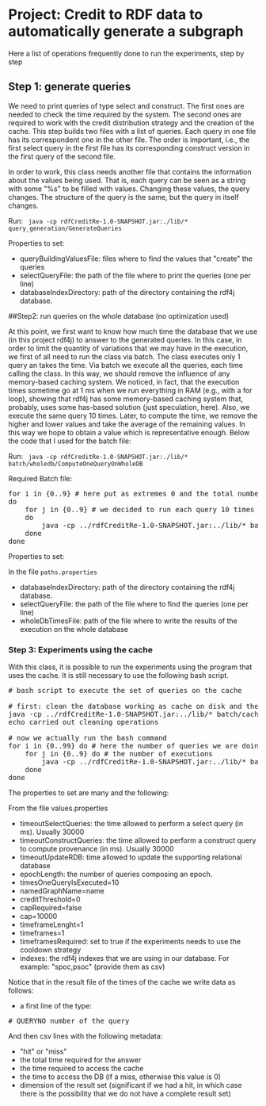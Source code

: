 # Project: Credit to RDF data to automatically generate a subgraph

Here a list of operations frequently done to run the experiments, step by step

## Step 1: generate queries

We need to print queries of type select and construct. The first ones are needed to check the time required by the system. 
The second ones are required to work with the credit distribution strategy and the creation of the cache. 
This step builds two files with a list of queries. Each query in one file has its correspondent one in the other file. 
The order is important, i.e., the first select query in the first file has its corresponding construct version in the first
query of the second file. 

In order to work, this class needs another file that contains the information about the values being used. 
That is, each query can be seen as a string with some "%s" to be filled with values. Changing these values, the query changes.
The structure of the query is the same, but the query in itself changes. 


Run:
<code>
java -cp rdfCreditRe-1.0-SNAPSHOT.jar:./lib/* query_generation/GenerateQueries
</code>

Properties to set:
* queryBuildingValuesFile: files where to find the values that "create" the queries
* selectQueryFile: the path of the file where to print the queries (one per line)
* databaseIndexDirectory: path of the directory containing the rdf4j database.




##Step2: run queries on the whole database (no optimization used)

At this point, we first want to know how much time the database that we use (in this project rdf4j) to answer
to the generated queries. In this case, in order to limit the quantity of variations that we may have in the execution,
we first of all need to run the class via batch. The class executes only 1 query an takes the time. Via batch we execute
all the queries, each time calling the class. In this way, we should remove the influence of any memory-based
caching system. We noticed, in fact, that the execution times sometime go at 1 ms when we run everything in RAM (e.g., 
with a for loop), showing that rdf4j has some memory-based caching system that, probably, uses some has-based solution
(just speculation, here). 
Also, we execute the same query 10 times. Later, to compute the time, we remove the higher and lower values and take the average 
of the remaining values. In this way we hope to obtain a value which is representative enough. Below the code that I 
used for the batch file:

Run:
<code>
java -cp rdfCreditRe-1.0-SNAPSHOT.jar:./lib/* batch/wholedb/ComputeOneQueryOnWholeDB
</code>

Required Batch file:
<pre>
for i in {0..9} # here put as extremes 0 and the total number of queries we have to execute -1 
do 
	for j in {0..9} # we decided to run each query 10 times 
	do
		java -cp ../rdfCreditRe-1.0-SNAPSHOT.jar:../lib/* batch/wholedb/RunOnWholeDB $i $j
	done
done
</pre>

Properties to set:

In the file
<code>paths.properties</code> 


* databaseIndexDirectory: path of the directory containing the rdf4j database.
* selectQueryFile: the path of the file where to find the queries (one per line)
* wholeDbTimesFile: path of the file where to write the results of the execution on the whole database


### Step 3: Experiments using the cache

With this class, it is possible to run the experiments using the program that uses the cache. It is still necessary 
to use the following bash script. 

<pre>
# bash script to execute the set of queries on the cache

# first: clean the database working as cache on disk and the rdb
java -cp ../rdfCreditRe-1.0-SNAPSHOT.jar:../lib/* batch/cache/CleanThingsUp
echo carried out cleaning operations

# now we actually run the bash command
for i in {0..99} do # here the number of queries we are doing
	for j in {0..9} do # the number of executions
		java -cp ../rdfCreditRe-1.0-SNAPSHOT.jar:../lib/* batch/cache/RunWithCache $i $j
	done
done
</pre>

The properties to set are many and the following:

From the file values.properties
* timeoutSelectQueries: the time allowed to perform a select query (in ms). Usually 30000
* timeoutConstructQueries: the time allowed to perform a construct query to compute provenance (in ms). Usually 30000
* timeoutUpdateRDB: time allowed to update the supporting relational database
* epochLength: the number of queries composing an epoch. 
* timesOneQueryIsExecuted=10 
* namedGraphName=name 
* creditThreshold=0 
* capRequired=false 
* cap=10000 
* timeframeLenght=1 
* timeframes=1 
* timeframesRequired: set to true if the experiments needs to use the cooldown strategy
* indexes: the rdf4j indexes that we are using in our database. For example: "spoc,psoc" (provide them as csv)



Notice that in the result file of the times of the cache we write data as follows:
* a first line of the type:
<pre># QUERYNO number_of_the_query</pre>

And then csv lines with the following metadata:
* "hit" or "miss"
* the total time required for the answer
* the time required to access the cache
* the time to access the DB (if a miss, otherwise this value is 0)
* dimension of the result set (significant if we had a hit, in which case there is the possibility that 
we do not have a complete result set)


